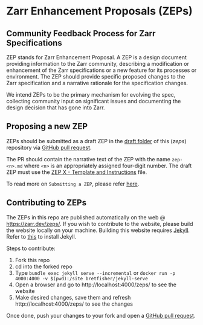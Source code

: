 # Zarr Enhancement Proposals (ZEPs)

## Community Feedback Process for Zarr Specifications

ZEP stands for Zarr Enhancement Proposal. A ZEP is a design document providing
information to the Zarr community, describing a modification or enhancement of
the Zarr specifications or a new feature for its processes or environment. The
ZEP should provide specific proposed changes to the Zarr specification and a
narrative rationale for the specification changes.

We intend ZEPs to be the primary mechanism for evolving the spec, collecting
community input on significant issues and documenting the design decision that
has gone into Zarr.

## Proposing a new ZEP

ZEPs should be submitted as a draft ZEP in the [draft folder](https://github.com/zarr-developers/zeps/tree/main/draft)
of this (*zeps*) repository via [GitHub pull request](https://docs.github.com/en/pull-requests/collaborating-with-pull-requests/proposing-changes-to-your-work-with-pull-requests/creating-a-pull-request).

The PR should contain the narrative text of the ZEP with the name `zep-<n>.md`
where `<n>` is an appropriately assigned four-digit number. The draft ZEP must
use the [ZEP X - Template and Instructions](https://zarr.dev/zeps/template/template.html)
file.

To read more on `Submitting a ZEP`, please refer [here](https://zarr.dev/zeps/active/ZEP0000.html#submitting-a-zep).

## Contributing to ZEPs

The ZEPs in this repo are published automatically on the web @
https://zarr.dev/zeps/. If you wish to contribute to the website, please build
the website locally on your machine. Building this website requires [Jekyll](http://jekyllrb.com/).
Refer to [this](https://jekyllrb.com/docs/) to install Jekyll.

Steps to contribute:

1. Fork this repo
2. cd into the forked repo
3. Type `bundle exec jekyll serve --incremental`
  or `docker run -p 4000:4000 -v $(pwd):/site bretfisher/jekyll-serve`
4. Open a browser and go to http://localhost:4000/zeps/ to see the
   website
5. Make desired changes, save them and refresh http://localhost:4000/zeps/ to see
   the changes

Once done, push your changes to your fork and open a
[GitHub pull request](https://docs.github.com/en/pull-requests/collaborating-with-pull-requests/proposing-changes-to-your-work-with-pull-requests/creating-a-pull-request).


